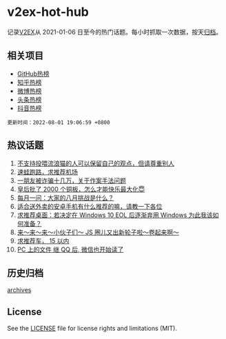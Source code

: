 # v2ex-hot-hub

 记录[V2EX](https://www.v2ex.com/)从 2021-01-06 日至今的热门话题。每小时抓取一次数据，按天[归档](archives)。
 
 ## 相关项目

- [GitHub热榜](https://github.com/snaildev/github-hot-hub)
- [知乎热榜](https://github.com/snaildev/zhihu-hot-hub)
- [微博热榜](https://github.com/snaildev/weibo-hot-hub)
- [头条热榜](https://github.com/snaildev/toutiao-hot-hub)
- [抖音热榜](https://github.com/snaildev/douyin-hot-hub)


 `更新时间：2022-08-01 19:06:59 +0800`

## 热议话题

1. [不支持投喂流浪猫的人可以保留自己的观点，但请尊重别人](https://www.v2ex.com/t/869852)
1. [速蛙跑路，求推荐机场](https://www.v2ex.com/t/869861)
1. [一朋友被诈骗十几万，关于作案手法问题](https://www.v2ex.com/t/869882)
1. [皇后批了 2000 个铜板，怎么才能快乐最大化😇](https://www.v2ex.com/t/869936)
1. [每月一问：大家的八月挑战是什么？](https://www.v2ex.com/t/869890)
1. [适合送外卖的安卓手机有什么推荐的嘛，请教一下各位](https://www.v2ex.com/t/869810)
1. [求推荐桌面：若决定在 Windows 10 EOL 后逐渐弃用 Windows 为此我该如何准备？](https://www.v2ex.com/t/869835)
1. [来～来～来～小伙子们～ JS 圈儿又出新轮子啦～卷起来啊～](https://www.v2ex.com/t/869858)
1. [求推荐车， 15 以内](https://www.v2ex.com/t/869901)
1. [PC 上的文件 继 QQ 后, 微信也开始读了](https://www.v2ex.com/t/869864)

## 历史归档

[archives](archives)

## License

See the [LICENSE](LICENSE) file for license rights and limitations (MIT).
